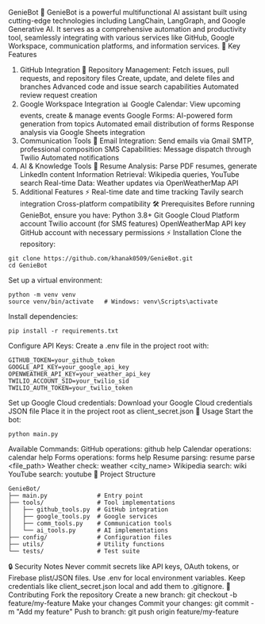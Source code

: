 GenieBot 🤖
GenieBot is a powerful multifunctional AI assistant built using cutting-edge technologies including LangChain, LangGraph, and Google Generative AI. It serves as a comprehensive automation and productivity tool, seamlessly integrating with various services like GitHub, Google Workspace, communication platforms, and information services.
🌟 Key Features
1. GitHub Integration 🔧
Repository Management: Fetch issues, pull requests, and repository files
Create, update, and delete files and branches
Advanced code and issue search capabilities
Automated review request creation
2. Google Workspace Integration 📊
Google Calendar: View upcoming events, create & manage events
Google Forms: AI-powered form generation from topics
Automated email distribution of forms
Response analysis via Google Sheets integration
3. Communication Tools 📨
Email Integration: Send emails via Gmail SMTP, professional composition
SMS Capabilities: Message dispatch through Twilio
Automated notifications
4. AI & Knowledge Tools 🤖
Resume Analysis: Parse PDF resumes, generate LinkedIn content
Information Retrieval: Wikipedia queries, YouTube search
Real-time Data: Weather updates via OpenWeatherMap API
5. Additional Features ⚡
Real-time date and time tracking
Tavily search integration
Cross-platform compatibility
🛠 Prerequisites
Before running GenieBot, ensure you have:
Python 3.8+
Git
Google Cloud Platform account
Twilio account (for SMS features)
OpenWeatherMap API key
GitHub account with necessary permissions
⚡ Installation
Clone the repository:
```
git clone https://github.com/khanak0509/GenieBot.git
cd GenieBot
```
Set up a virtual environment:
```
python -m venv venv
source venv/bin/activate   # Windows: venv\Scripts\activate
```
Install dependencies:
```
pip install -r requirements.txt
```
Configure API Keys:
Create a .env file in the project root with:
```
GITHUB_TOKEN=your_github_token
GOOGLE_API_KEY=your_google_api_key
OPENWEATHER_API_KEY=your_weather_api_key
TWILIO_ACCOUNT_SID=your_twilio_sid
TWILIO_AUTH_TOKEN=your_twilio_token
```
Set up Google Cloud credentials:
Download your Google Cloud credentials JSON file
Place it in the project root as client_secret.json
🚀 Usage
Start the bot:
```
python main.py
```
Available Commands:
GitHub operations: github help
Calendar operations: calendar help
Forms operations: forms help
Resume parsing: resume parse <file_path>
Weather check: weather <city_name>
Wikipedia search: wiki <query>
YouTube search: youtube <query>
📂 Project Structure
```
GenieBot/
├── main.py              # Entry point
├── tools/               # Tool implementations
│   ├── github_tools.py  # GitHub integration
│   ├── google_tools.py  # Google services
│   ├── comm_tools.py    # Communication tools
│   └── ai_tools.py      # AI implementations
├── config/              # Configuration files
├── utils/               # Utility functions
└── tests/               # Test suite
```
🔒 Security Notes
Never commit secrets like API keys, OAuth tokens, or Firebase plist/JSON files.
Use .env for local environment variables.
Keep credentials like client_secret.json local and add them to .gitignore.
🤝 Contributing
Fork the repository
Create a new branch: git checkout -b feature/my-feature
Make your changes
Commit your changes: git commit -m "Add my feature"
Push to branch: git push origin feature/my-feature
